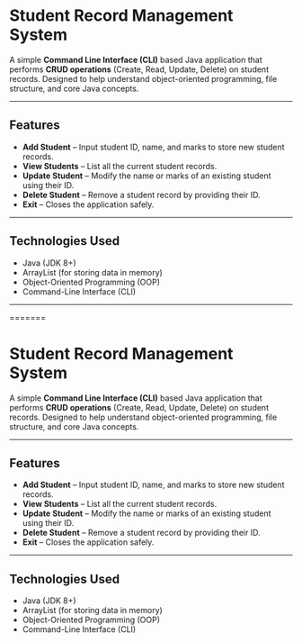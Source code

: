 # Student Record Management System

A simple **Command Line Interface (CLI)** based Java application that performs **CRUD operations** (Create, Read, Update, Delete) on student records. Designed to help understand object-oriented programming, file structure, and core Java concepts.

---

## Features

- **Add Student** – Input student ID, name, and marks to store new student records.
- **View Students** – List all the current student records.
- **Update Student** – Modify the name or marks of an existing student using their ID.
- **Delete Student** – Remove a student record by providing their ID.
- **Exit** – Closes the application safely.

---

## Technologies Used

-  Java (JDK 8+)
-  ArrayList (for storing data in memory)
-  Object-Oriented Programming (OOP)
-  Command-Line Interface (CLI)

---


=======
# Student Record Management System

A simple **Command Line Interface (CLI)** based Java application that performs **CRUD operations** (Create, Read, Update, Delete) on student records. Designed to help understand object-oriented programming, file structure, and core Java concepts.

---

## Features

- **Add Student** – Input student ID, name, and marks to store new student records.
- **View Students** – List all the current student records.
- **Update Student** – Modify the name or marks of an existing student using their ID.
- **Delete Student** – Remove a student record by providing their ID.
- **Exit** – Closes the application safely.

---

## Technologies Used

-  Java (JDK 8+)
-  ArrayList (for storing data in memory)
-  Object-Oriented Programming (OOP)
-  Command-Line Interface (CLI)



